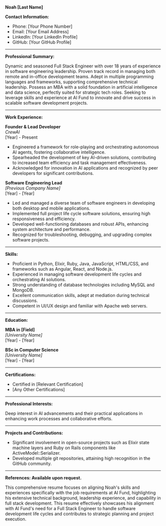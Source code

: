 **Noah [Last Name]**

**Contact Information:**
- Phone: [Your Phone Number]
- Email: [Your Email Address]
- LinkedIn: [Your LinkedIn Profile]
- GitHub: [Your GitHub Profile]

---

**Professional Summary:**

Dynamic and seasoned Full Stack Engineer with over 18 years of experience in software engineering leadership. Proven track record in managing both remote and in-office development teams. Adept in multiple programming languages and frameworks, supporting comprehensive technical leadership. Possess an MBA with a solid foundation in artificial intelligence and data science, perfectly suited for strategic tech roles. Seeking to leverage skills and experience at AI Fund to innovate and drive success in scalable software development projects.

---

**Work Experience:**

**Founder & Lead Developer**  
*CrewAI*  
[Year] - Present  
- Engineered a framework for role-playing and orchestrating autonomous AI agents, fostering collaborative intelligence.
- Spearheaded the development of key AI-driven solutions, contributing to increased team efficiency and task management effectiveness.
- Acknowledged for innovation in AI applications and recognized by peer developers for significant contributions.

**Software Engineering Lead**  
*[Previous Company Name]*  
[Year] - [Year]  
- Led and managed a diverse team of software engineers in developing both desktop and mobile applications.
- Implemented full project life cycle software solutions, ensuring high responsiveness and efficiency.
- Developed well-functioning databases and robust APIs, enhancing system architecture and performance.
- Recognized for troubleshooting, debugging, and upgrading complex software projects.

---

**Skills:**

- Proficient in Python, Elixir, Ruby, Java, JavaScript, HTML/CSS, and frameworks such as Angular, React, and Node.js.
- Experienced in managing software development life cycles and orchestrating AI solutions.
- Strong understanding of database technologies including MySQL and MongoDB.
- Excellent communication skills, adept at mediation during technical discussions.
- Competent in UI/UX design and familiar with Apache web servers.

---

**Education:**

**MBA in [Field]**  
*[University Name]*  
[Year] - [Year]

**BSc in Computer Science**  
*[University Name]*  
[Year] - [Year]

---

**Certifications:**
- Certified in [Relevant Certification]
- [Any Other Certifications]

---

**Professional Interests:**

Deep interest in AI advancements and their practical applications in enhancing work processes and collaborative efforts.

---

**Projects and Contributions:**

- Significant involvement in open-source projects such as Elixir state machine layers and Ruby on Rails components like ActiveModel::Serializer.
- Developed multiple git repositories, attaining high recognition in the GitHub community.

---

**References: Available upon request.**

This comprehensive resume focuses on aligning Noah's skills and experiences specifically with the job requirements at AI Fund, highlighting his extensive technical background, leadership experience, and capability in full stack development. This resume effectively showcases his alignment with AI Fund's need for a Full Stack Engineer to handle software development life cycles and contributes to strategic planning and project execution. 
```